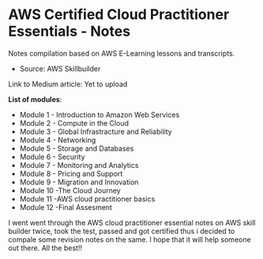 
# AWS Certified Cloud Practitioner Essentials - Notes
Notes compilation based on AWS E-Learning lessons and transcripts. 
- Source: AWS Skillbuilder

Link to Medium article: Yet to upload

**List of modules**:  
- Module 1 - Introduction to Amazon Web Services 
- Module 2 - Compute in the Cloud 
- Module 3 - Global Infrastracture and Reliability
- Module 4 - Networking 
- Module 5 - Storage and Databases
- Module 6 - Security
- Module 7 - Monitoring and Analytics 
- Module 8 - Pricing and Support
- Module 9 - Migration and Innovation
- Module 10 -The Cloud Journey 
- Module 11 -AWS cloud practitioner basics 
- Module 12 -Final Assesment

I went went through the AWS cloud practitioner essential notes on AWS skill builder twice, took the test, passed and got certified thus i decided to compale some revision notes on the same. I hope that it will help someone out there. All the best!!





